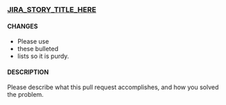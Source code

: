 ### [JIRA_STORY_TITLE_HERE](JIRA_URL_HERE)

#### CHANGES
* Please use
* these bulleted
* lists so it is purdy.

#### DESCRIPTION
Please describe what this pull request accomplishes, and how you solved the problem.